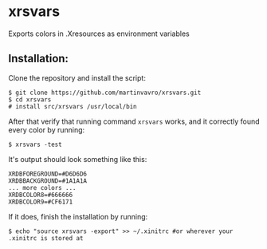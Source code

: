 # xrsvars
Exports colors in .Xresources as environment variables

## Installation:
Clone the repository and install the script:
```console
$ git clone https://github.com/martinvavro/xrsvars.git
$ cd xrsvars
# install src/xrsvars /usr/local/bin
```
After that verify that running command `xrsvars` works, and it correctly found every color by running:
```console
$ xrsvars -test
```
It's output should look something like this:
```
XRDBFOREGROUND=#D6D6D6
XRDBBACKGROUND=#1A1A1A
... more colors ...
XRDBCOLOR8=#666666
XRDBCOLOR9=#CF6171
```
If it does, finish the installation by running:

```console
$ echo "source xrsvars -export" >> ~/.xinitrc #or wherever your .xinitrc is stored at
```
